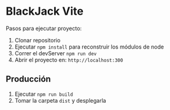 # BlackJack Vite

Pasos para ejecutar proyecto:

1. Clonar repositorio
2. Ejecutar ```npm install``` para reconstruir los módulos de node
3. Correr el devServer ```npm run dev```
4. Abrir el proyecto en: ```http://localhost:300```

## Producción

1. Ejecutar ```npm run build```
2. Tomar la carpeta ```dist``` y desplegarla